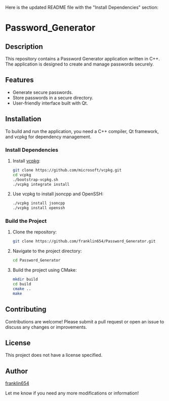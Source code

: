 Here is the updated README file with the "Install Dependencies" section:

# Password_Generator

## Description
This repository contains a Password Generator application written in C++. The application is designed to create and manage passwords securely.

## Features
- Generate secure passwords.
- Store passwords in a secure directory.
- User-friendly interface built with Qt.

## Installation
To build and run the application, you need a C++ compiler, Qt framework, and vcpkg for dependency management.

### Install Dependencies
1. Install [vcpkg](https://github.com/microsoft/vcpkg):
    ```sh
    git clone https://github.com/microsoft/vcpkg.git
    cd vcpkg
    ./bootstrap-vcpkg.sh
    ./vcpkg integrate install
    ```
2. Use vcpkg to install jsoncpp and OpenSSH:
    ```sh
    ./vcpkg install jsoncpp
    ./vcpkg install openssh
    ```

### Build the Project
1. Clone the repository:
    ```sh
    git clone https://github.com/franklin654/Password_Generator.git
    ```
2. Navigate to the project directory:
    ```sh
    cd Password_Generator
    ```
3. Build the project using CMake:
    ```sh
    mkdir build
    cd build
    cmake ..
    make
    ```

## Contributing
Contributions are welcome! Please submit a pull request or open an issue to discuss any changes or improvements.

## License
This project does not have a license specified.

## Author
[franklin654](https://github.com/franklin654)

Let me know if you need any more modifications or information!

